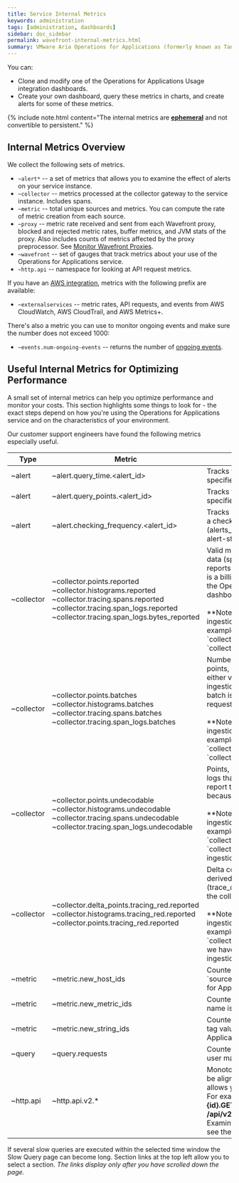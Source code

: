 ```yaml
---
title: Service Internal Metrics
keywords: administration
tags: [administration, dashboards]
sidebar: doc_sidebar
permalink: wavefront-internal-metrics.html
summary: VMware Aria Operations for Applications (formerly known as Tanzu Observability by Wavefront) collects internal metrics that are used extensively in the different dashboards of the Operations for Applications Usage integration.
---
```


You can:

* Clone and modify one of the Operations for Applications Usage integration dashboards.
* Create your own dashboard, query these metrics in charts, and create alerts for some of these metrics.

{% include note.html content="The internal metrics are [**ephemeral**](metric_types.html#metric-types-per-retention-period) and not convertible to persistent." %}

## Internal Metrics Overview

We collect the following sets of metrics.

- `~alert*` -- a set of metrics that allows you to examine the effect of alerts on your service instance.
- `~collector` -- metrics processed at the collector gateway to the service instance. Includes spans.
- `~metric` -- total unique sources and metrics.  You can compute the rate of metric creation from each source.
- `~proxy` -- metric rate received and sent from each Wavefront proxy, blocked and rejected metric rates, buffer metrics, and JVM stats of the proxy. Also includes counts of metrics affected by the proxy preprocessor. See [Monitor Wavefront Proxies](monitoring_proxies.html).
- `~wavefront` -- set of gauges that track metrics about your use of the Operations for Applications service.
- `~http.api` -- namespace for looking at API request metrics.

If you have an [AWS integration](integrations_aws_metrics.html), metrics with the following prefix are available:

- `~externalservices` -- metric rates, API requests, and events from AWS CloudWatch, AWS CloudTrail, and AWS Metrics+.

There's also a metric you can use to monitor ongoing events and make sure the number does not exceed 1000:
- `~events.num-ongoing-events` -- returns the number of [ongoing events](events.html#event-states).


## Useful Internal Metrics for Optimizing Performance

A small set of internal metrics can help you optimize performance and monitor your costs. This section highlights some things to look for - the exact steps depend on how you're using the Operations for Applications service and on the characteristics of your environment.

Our customer support engineers have found the following metrics especially useful.

<table>
<tbody>
<thead>
<tr><th width="12%">Type</th><th width="35%">Metric</th><th width="53%">Description</th></tr>
</thead>
<tr>
<td markdown="span">~alert</td>
<td markdown="span">~alert.query_time.&lt;alert_id&gt;</td>
<td markdown="span">Tracks the average time, in ms, that a specified alert took to run in the past hour.</td></tr>
<tr>
<td markdown="span">~alert</td>
<td markdown="span">~alert.query_points.&lt;alert_id&gt;</td>
<td markdown="span">Tracks the average number of points that a specified alert scanned in the past hour.</td></tr>
<tr>
<td markdown="span">~alert</td>
<td markdown="span">~alert.checking_frequency.&lt;alert_id&gt;</td>
<td markdown="span">Tracks how often a specified alert performs a check. See [Alert States](alerts_states_lifecycle.html#what-are-alert-states) for details.</td></tr>
<tr>
<td markdown="span">~collector</td>
<td markdown="span">~collector.points.reported <br> ~collector.histograms.reported <br>~collector.tracing.spans.reported<br>~collector.tracing.span_logs.reported <br> ~collector.tracing.span_logs.bytes_reported<br></td>
<td markdown="span">Valid metric points, histogram points, trace data (spans), or span logs that the collector reports to Operations for Applications. This is a billing metric that you can look up on the Operations for Applications Usage dashboard.<br>
<br>
**Note:** We have a corresponding direct ingestion metric for each metric. For example, corresponding to `collector.points.reported` we have `collector.direct-ingestion.points.reported`.</td></tr>
<tr>
<td markdown="span">~collector</td>
<td markdown="span">~collector.points.batches<br> ~collector.histograms.batches<br> ~collector.tracing.spans.batches<br> ~collector.tracing.span_logs.batches</td>
<td markdown="span">Number of batches of points, histogram points, or spans received by the collector, either via the proxy or via the direct ingestion API. In the histogram context a batch is the number of HTTP POST requests.<br>
<br>
**Note:** We have a corresponding direct ingestion metric for each metric. For example, corresponding to `collector.spans.batches` we have `collector.direct-ingestion.spans.batches`.</td></tr>

<tr>
<td markdown="span">~collector</td>
<td markdown="span">~collector.points.undecodable<br> ~collector.histograms.undecodable<br> ~collector.tracing.spans.undecodable<br> ~collector.tracing.span_logs.undecodable</td>
<td markdown="span">Points, histogram points, spans, or span logs that the collector receives but cannot report to Operations for Applications because the input is not in the right format.<br>
<br>
**Note:** We have a corresponding direct ingestion metric for each metric. For example, corresponding to `collector.points.undecodable` we have `collector.direct-ingestion.points.undecodable`.</td></tr>

<tr>
<td markdown="span">~collector</td>
<td markdown="span">~collector.delta_points.tracing_red.reported<br> ~collector.histograms.tracing_red.reported<br> ~collector.points.tracing_red.reported</td>
<td markdown="span">Delta counters, histograms, and points derived as [Tracing RED metrics](trace_data_details.html#red-metrics) that the collector receives.<br>
<br>
**Note:** We have a corresponding direct ingestion metric for each metric. For example, corresponding to `collector.delta_points.tracing_red.reported` we have
`collector.direct-ingestion.delta_points.tracing_red.reported`.</td></tr>

<tr>
<td markdown="span">~metric</td>
<td>~metric.new_host_ids</td>
<td markdown="span">Counter that increments when a new `source=` or `host=` is sent to Operations for Applications.</td></tr>
<tr>
<td markdown="span">~metric</td>
<td>~metric.new_metric_ids</td>
<td markdown="span">Counter that increments when a new metric name is sent to Operations for Applications.</td></tr>
<tr>
<td markdown="span">~metric</td>
<td>~metric.new_string_ids</td>
<td markdown="span">Counter that increments when a new point tag value is sent to Operations for Applications.</td></tr>
<tr>
<td markdown="span">~query</td>
<td>~query.requests</td><td>Counter tracking the number of queries a user made.</td></tr>
<tr>
<td markdown="span">~http.api</td>
<td markdown="span">~http.api.v2.*</td>
<td>Monotonic counter, without tags, that can be aligned with the API endpoints and allows you to examine API request metrics.<br>
For example: <strong>ts(~http.api.v2.alert.{id}.GET.200.count)</strong> aligns with the <strong>GET /api/v2/alert/{id}</strong> API endpoint.<br>
Examine the <strong>~http.api.v2.</strong> namespace to see the counters for specific API endpoints.</td></tr>
</tbody>
</table>

If several slow queries are executed within the selected time window the Slow Query page can become long. Section links at the top left allow you to select a section. *The links display only after you have scrolled down the page.*
